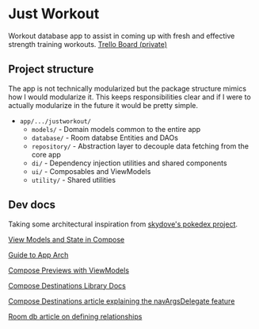 # Just Workout
Workout database app to assist in coming up with fresh and effective strength training workouts.
[Trello Board (private)](https://trello.com/b/qDzkvYYl/just-workout-android)
## Project structure
The app is not technically modularized but the package structure mimics how I would modularize it. This keeps responsibilities clear and if I were to actually modularize in the future it would be pretty simple.
- `app/.../justworkout/`
    - `models/` - Domain models common to the entire app
    - `database/` - Room databse Entities and DAOs
    - `repository/` - Abstraction layer to decouple data fetching from the core app 
    - `di/` - Dependency injection utilities and shared components
    - `ui/` - Composables and ViewModels
    - `utility/` - Shared utilities

## Dev docs
Taking some architectural inspiration from [skydove's pokedex project](https://github.com/skydoves/Pokedex).

[View Models and State in Compose](https://developer.android.com/codelabs/basic-android-kotlin-compose-viewmodel-and-state#10)

[Guide to App Arch](https://developer.android.com/topic/architecture)

[Compose Previews with ViewModels](https://developer.android.com/jetpack/compose/tooling/previews#preview-viewmodel)

[Compose Destinations Library Docs](https://composedestinations.rafaelcosta.xyz/)

[Compose Destinations article explaining the navArgsDelegate feature](https://proandroiddev.com/compose-destinations-simpler-and-safer-navigation-in-compose-with-no-compromises-74a59c6b727d)

[Room db article on defining relationships](https://developer.android.com/training/data-storage/room/relationships)
